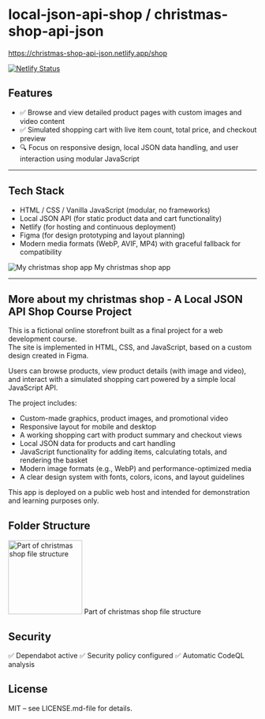 # local-json-api-shop / christmas-shop-api-json
https://christmas-shop-api-json.netlify.app/shop <br>

[![Netlify Status](https://api.netlify.com/api/v1/badges/a7375335-801d-4914-928c-dfc363417d77/deploy-status)](https://app.netlify.com/projects/christmas-shop-api-json/deploys)

## Features

- ✅ Browse and view detailed product pages with custom images and video content
- ✅ Simulated shopping cart with live item count, total price, and checkout preview
- 🔍 Focus on responsive design, local JSON data handling, and user interaction using modular JavaScript

---

## Tech Stack

- HTML / CSS / Vanilla JavaScript (modular, no frameworks)
- Local JSON API (for static product data and cart functionality)
- Netlify (for hosting and continuous deployment)
- Figma (for design prototyping and layout planning)
- Modern media formats (WebP, AVIF, MP4) with graceful fallback for compatibility

<img src="https://github.com/user-attachments/assets/75513907-7b90-4fbc-a023-20f29c221d5b" alt="My christmas shop app" width="auto"/>
My christmas shop app

---
## More about my christmas shop - A Local JSON API Shop Course Project

This is a fictional online storefront built as a final project for a web development course.  
The site is implemented in HTML, CSS, and JavaScript, based on a custom design created in Figma.

Users can browse products, view product details (with image and video), and interact with a simulated shopping cart powered by a simple local JavaScript API.

The project includes:

- Custom-made graphics, product images, and promotional video
- Responsive layout for mobile and desktop
- A working shopping cart with product summary and checkout views
- Local JSON data for products and cart handling
- JavaScript functionality for adding items, calculating totals, and rendering the basket
- Modern image formats (e.g., WebP) and performance-optimized media
- A clear design system with fonts, colors, icons, and layout guidelines

This app is deployed on a public web host and intended for demonstration and learning purposes only.

## Folder Structure
<img src="https://github.com/user-attachments/assets/988bbcd6-6bbe-4462-be20-150e13aa23d7" alt="Part of christmas shop file structure" width="150"/>
Part of christmas shop file structure

## Security
✅ Dependabot active
✅ Security policy configured
✅ Automatic CodeQL analysis

## License
MIT – see LICENSE.md-file for details.
